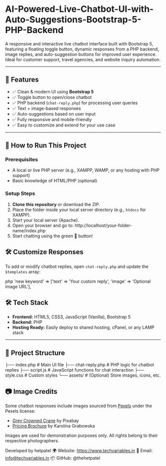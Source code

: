 # AI-Powered-Live-Chatbot-UI-with-Auto-Suggestions-Bootstrap-5-PHP-Backend
A responsive and interactive live chatbot interface built with Bootstrap 5, featuring a floating toggle button, dynamic responses from a PHP backend, image replies, and auto-suggestion buttons for improved user experience. Ideal for customer support, travel agencies, and website inquiry automation.

---

## 🚀 Features

- ✅ Clean & modern UI using **Bootstrap 5**
- ✅ Toggle button to open/close chatbot
- ✅ PHP backend (`chat-reply.php`) for processing user queries
- ✅ Text + image-based responses
- ✅ Auto-suggestions based on user input
- ✅ Fully responsive and mobile-friendly
- ✅ Easy to customize and extend for your use case

---

## 🚀 How to Run This Project

### Prerequisites

- A local or live PHP server (e.g., XAMPP, WAMP, or any hosting with PHP support)
- Basic knowledge of HTML/PHP (optional)

### Setup Steps

1. **Clone this repository** or download the ZIP.
2. Place the folder inside your local server directory (e.g., `htdocs` for XAMPP).
3. Start your local server (Apache).
4. Open your browser and go to: http://localhost/your-folder-name/index.php
5. Start chatting using the green 💬 button!

## 🛠 Customize Responses
To add or modify chatbot replies, open `chat-reply.php` and update the `$templates` array:

 php
'new keyword' => ['text' => 'Your custom reply', 'image' => 'Optional image URL'],

## 🛠️ Tech Stack

- **Frontend:** HTML5, CSS3, JavaScript (Vanilla), Bootstrap 5
- **Backend:** PHP
- **Hosting Ready:** Easily deploy to shared hosting, cPanel, or any LAMP stack

---

## 📂 Project Structure
├── index.php # Main UI file
├── chat-reply.php # PHP logic for chatbot replies
├── script.js # JavaScript functions for chat interaction
├── style.css # Custom styles
└── assets/ # (Optional) Store images, icons, etc.        

## 📷 Image Credits

Some chatbot responses include images sourced from [Pexels](https://www.pexels.com) under the Pexels license:

- [Grey Crowned Crane](https://www.pexels.com/photo/grey-crowned-crane-bird-crane-animal-45853/) by Pixabay
- [Pricing Brochure](https://www.pexels.com/photo/photo-of-person-holding-a-brochure-1308881/) by Karolina Grabowska

Images are used for demonstration purposes only. All rights belong to their respective photographers.

Developed by hetpatel
🌍 Website: https://www.techvariables.in
📧 Email: info@techvariables.in
📦 GitHub: @thehetpatel
